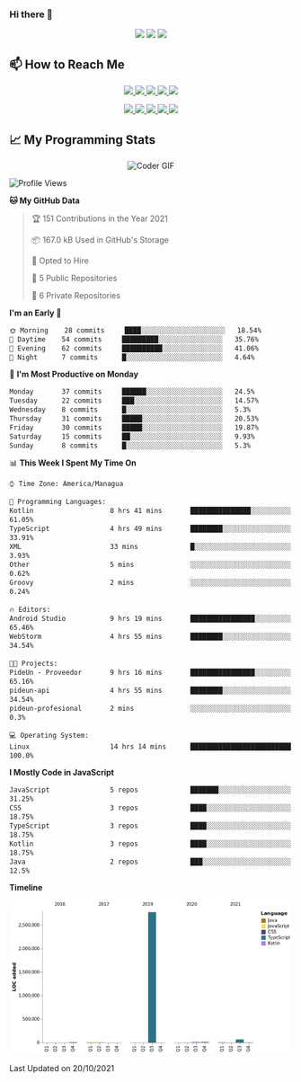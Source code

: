 ### Hi there 👋

<!--
**DevKenny/DevKenny** is a ✨ _special_ ✨ repository because its `README.md` (this file) appears on your GitHub profile.

Here are some ideas to get you started:

- 🔭 I’m currently working on ...
- 🌱 I’m currently learning ...
- 👯 I’m looking to collaborate on ...
- 🤔 I’m looking for help with ...
- 💬 Ask me about ...
- 📫 How to reach me: ...
- 😄 Pronouns: ...
- ⚡ Fun fact: ...
-->

<p align = "center">
  <img src="https://github-readme-stats.vercel.app/api?username=DevKenny&count_private=true&show_icons=true&theme=graywhite&line_height=30&hide_border=true">
  <img src="https://github-readme-stats.vercel.app/api/top-langs/?username=DevKenny&hide=html,css&theme=graywhite&hide_border=true">
  <img src="https://github-profile-summary-cards.vercel.app/api/cards/profile-details?username=DevKenny&theme=vue">
</p>

## 📫 How to Reach Me

<p align="center">
 <a href="https://devkenny.github.io">
  <img src="https://img.shields.io/badge/DevKenny-%23206A5D.svg?&style=for-the-badge&logo=jquery&logoColor=white" />
 </a>

 <a href="https://www.linkedin.com/in/hreal92">
  <img src="https://img.shields.io/badge/connect-%230077B5.svg?&style=for-the-badge&logo=linkedin&logoColor=white" />
 </a>

 <a href="https://join.skype.com/invite/IQ6gVADlpBSM">
  <img src="https://img.shields.io/badge/chat-%2300AFF0.svg?&style=for-the-badge&logo=skype&logoColor=white" />
 </a>

 <a href="mailto:realherrold@gmail.com">
  <img src="https://img.shields.io/badge/email-%23C14438.svg?&style=for-the-badge&logo=Gmail&logoColor=white" />
 </a>

 <a href="https://wa.me/50589517503">
  <img src="https://img.shields.io/badge/Whatsapp-%2300BFA5.svg?&style=for-the-badge&logo=Whatsapp&logoColor=white" />
 </a>
</p>

<p align="center">
  <a href="#">
    <img src="https://badges.pufler.dev/visits/DevKenny/DevKenny?style=flat-square&color=green&logo=github">
  </a>
  <a href="#">
    <img src="https://badges.pufler.dev/years/DevKenny?style=flat-square&color=green&logo=github">
  </a>
  <a href="#">
    <img src="https://badges.pufler.dev/repos/DevKenny?style=flat-square&color=green&logo=github">
  </a>
  <a href="#">
    <img src="https://badges.pufler.dev/gists/DevKenny?style=flat-square&color=green&logo=github">
  </a>
  <a href="#">
    <img src="https://badges.pufler.dev/commits/monthly/DevKenny?style=flat-square&color=green&logo=github">
  </a>
</p>

## 📈 My Programming Stats

<p align="center">
 <img src="https://www.mygo.ge/uploads/blog/1584023795.jpg" alt="Coder GIF" style="max-width:500px">
</p>

<!--START_SECTION:waka-->
![Profile Views](http://img.shields.io/badge/Profile%20Views-14-blue)

**🐱 My GitHub Data** 

> 🏆 151 Contributions in the Year 2021
 > 
> 📦 167.0 kB Used in GitHub's Storage 
 > 
> 💼 Opted to Hire
 > 
> 📜 5 Public Repositories 
 > 
> 🔑 6 Private Repositories  
 > 
**I'm an Early 🐤** 

```text
🌞 Morning    28 commits     ████░░░░░░░░░░░░░░░░░░░░░   18.54% 
🌆 Daytime    54 commits     █████████░░░░░░░░░░░░░░░░   35.76% 
🌃 Evening    62 commits     ██████████░░░░░░░░░░░░░░░   41.06% 
🌙 Night      7 commits      █░░░░░░░░░░░░░░░░░░░░░░░░   4.64%

```
📅 **I'm Most Productive on Monday** 

```text
Monday       37 commits     ██████░░░░░░░░░░░░░░░░░░░   24.5% 
Tuesday      22 commits     ███░░░░░░░░░░░░░░░░░░░░░░   14.57% 
Wednesday    8 commits      █░░░░░░░░░░░░░░░░░░░░░░░░   5.3% 
Thursday     31 commits     █████░░░░░░░░░░░░░░░░░░░░   20.53% 
Friday       30 commits     █████░░░░░░░░░░░░░░░░░░░░   19.87% 
Saturday     15 commits     ██░░░░░░░░░░░░░░░░░░░░░░░   9.93% 
Sunday       8 commits      █░░░░░░░░░░░░░░░░░░░░░░░░   5.3%

```


📊 **This Week I Spent My Time On** 

```text
⌚︎ Time Zone: America/Managua

💬 Programming Languages: 
Kotlin                   8 hrs 41 mins       ███████████████░░░░░░░░░░   61.05% 
TypeScript               4 hrs 49 mins       ████████░░░░░░░░░░░░░░░░░   33.91% 
XML                      33 mins             █░░░░░░░░░░░░░░░░░░░░░░░░   3.93% 
Other                    5 mins              ░░░░░░░░░░░░░░░░░░░░░░░░░   0.62% 
Groovy                   2 mins              ░░░░░░░░░░░░░░░░░░░░░░░░░   0.24%

🔥 Editors: 
Android Studio           9 hrs 19 mins       ████████████████░░░░░░░░░   65.46% 
WebStorm                 4 hrs 55 mins       ████████░░░░░░░░░░░░░░░░░   34.54%

🐱‍💻 Projects: 
PideUn - Proveedor       9 hrs 16 mins       ████████████████░░░░░░░░░   65.16% 
pideun-api               4 hrs 55 mins       ████████░░░░░░░░░░░░░░░░░   34.54% 
pideun-profesional       2 mins              ░░░░░░░░░░░░░░░░░░░░░░░░░   0.3%

💻 Operating System: 
Linux                    14 hrs 14 mins      █████████████████████████   100.0%

```

**I Mostly Code in JavaScript** 

```text
JavaScript               5 repos             ███████░░░░░░░░░░░░░░░░░░   31.25% 
CSS                      3 repos             ████░░░░░░░░░░░░░░░░░░░░░   18.75% 
TypeScript               3 repos             ████░░░░░░░░░░░░░░░░░░░░░   18.75% 
Kotlin                   3 repos             ████░░░░░░░░░░░░░░░░░░░░░   18.75% 
Java                     2 repos             ███░░░░░░░░░░░░░░░░░░░░░░   12.5%

```


**Timeline**

![Chart not found](https://raw.githubusercontent.com/DevKenny/DevKenny/main/charts/bar_graph.png) 


 Last Updated on 20/10/2021
<!--END_SECTION:waka-->
